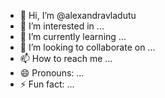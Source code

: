 - 👋 Hi, I’m @alexandravladutu
- 👀 I’m interested in ...
- 🌱 I’m currently learning ...
- 💞️ I’m looking to collaborate on ...
- 📫 How to reach me ...
- 😄 Pronouns: ...
- ⚡ Fun fact: ...

<!---
alexandravladutu/alexandravladutu is a ✨ special ✨ repository because its `README.md` (this file) appears on your GitHub profile.
You can click the Preview link to take a look at your changes.
--->
